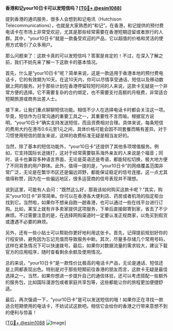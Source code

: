 **香港和记your10日卡可以发短信吗？[[TG💪+ @esim1088](https://t.me/s/esim1088)]**

提到香港的通讯服务，很多人会想到和记电讯（Hutchison Telecommunications），也就是大家熟悉的“和记”。在香港，和记提供的预付费电话卡在市场上非常受欢迎，尤其是那些经常需要在香港短期逗留或者旅行的人群。其中，“your10日卡”就是一款备受欢迎的产品，它以超值的价格和灵活的使用方式吸引了众多用户。

那么问题来了：这款卡真的可以发短信吗？答案是肯定的！不过，在深入了解之前，我们不妨先来了解一下这款卡的基本情况。

首先，什么是“your10日卡”呢？简单来说，这是一款适用于香港本地的预付费电话卡，它的有效期为10天。在这10天内，你可以尽情享受通话、短信以及移动数据上网的服务。对于那些计划在香港停留较短时间的人来说，这款卡无疑是一个非常方便的选择。它不需要复杂的合约绑定，也不需要支付高额的月租费，非常适合短期旅游或商务出差人士。

接下来，让我们重点聊聊短信功能。相信不少人在选择电话卡时都会关注这一项。毕竟，短信作为日常沟通的重要工具之一，其重要性不言而喻。根据官方说明，“your10日卡”确实支持发送短信，而且资费相对合理。具体来说，每条短信的费用大约在港币0.6元至1元之间，具体价格可能会因不同套餐而略有差异。对于习惯使用短信的朋友来说，这样的收费标准无疑是相当友好的。

当然，除了基本的短信功能外，“your10日卡”还提供了其他多项增值服务。例如，它支持国际长途拨打，这对于经常需要联系海外亲友的人来说是个福音；同时，该卡也兼容多种语言界面，无论是英语还是粤语，都能轻松切换，极大地方便了不同背景的用户群体。此外，值得一提的是，“your10日卡”的网络覆盖范围非常广泛，无论是在繁华市区还是偏远郊野，都能保证稳定的信号连接。这一点尤其值得称赞，因为在一些偏远地区，很多运营商的信号表现并不理想。

说到这里，可能有人会问：“既然这么好，那我该如何购买这款卡呢？”其实，购买“your10日卡”非常简单。你可以在香港各大便利店、药房或者机场的指定柜台找到它。当然啦，如果你不想亲自跑一趟香港，也可以通过一些在线平台进行订购。比如，某宝上就有许多卖家提供这项服务，下单后直接邮寄到家，省去了不少麻烦。不过需要注意的是，在选择网购渠道时一定要认准正规商家，以免买到假货或遭遇不必要的麻烦。

另外，还有一些小贴士可以帮助你更好地利用这张卡。首先，记得提前规划好你的行程安排，避免因为忘记充值而导致服务中断。其次，尽量多存储几个常用号码，这样在紧急情况下可以快速拨号。最后，如果你对数据流量的需求较大，建议下载官方的应用程序，随时查看剩余余额及使用情况。

总的来说，“your10日卡”是一款性价比极高的电话卡产品，无论是通话、短信还是上网都表现出色。特别是对于那些短期前往香港的朋友而言，这款卡无疑是最佳选择之一。当然，如果你想进一步提升自己的通信体验，还可以考虑搭配一些额外的服务包，比如国际漫游包或者家庭共享包等，这些都能让你的旅程更加便捷舒适。

最后，再次强调一下，“your10日卡”是可以发送短信的哦！如果你正在寻找一款适合短期使用的电话卡，不妨试试这款吧。相信它会给你的香港之行带来意想不到的便利与惊喜！

[[TG💪+ @esim1088](https://t.me/s/esim1088) ![Image](https://i.postimg.cc/4NQfJmqS/Snipaste-2025-05-13-00-14-12.png)]